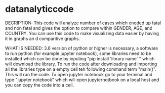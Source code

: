 # datanalyticcode
DECRIPTION: This code will analyze number of cases which eneded up fatal and non fatal and gives the option to compare within GENDER, AGE, and COUNTRY. You can use this code to make visualizing data easier by having it in graphs an d comparitive graphs. 

WHAT IS NEEDED: 3.6 version of python or higher is necessary, a software to run python (for example jupyter notebook), some libraries need to be installed which can be done by inputing "pip install 'library name' " which will download the library. To run the code after downloading and importing all the libraries type on a empty cell teh following command term "main()". This will run the code. To open jupyter notebook go to your terminal and type "jupyter notebook" which will open jupyternotbook on a local host and you can copy the code into a cell. 
